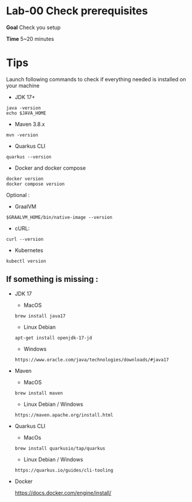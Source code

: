 # Lab-00 Check prerequisites

**Goal** Check you setup

**Time** 5~20 minutes

# Tips

Launch following commands to check if everything needed is installed on your machine

- JDK 17+

```shell
java -version
echo $JAVA_HOME
```

- Maven 3.8.x

```shell
mvn -version
```

- Quarkus CLI

```shell
quarkus --version
```

- Docker and docker compose

```shell
docker version
docker compose version
```

Optional :

- GraalVM

```shell
$GRAALVM_HOME/bin/native-image --version
```

- cURL:

```shell
curl --version
```

- Kubernetes

```shell
kubectl version
```

## If something is missing :

- JDK 17

  - MacOS

  ```shell
  brew install java17
  ```

  - Linux Debian

  ```shell
  apt-get install openjdk-17-jd
  ```

  - Windows

  ```shell
  https://www.oracle.com/java/technologies/downloads/#java17
  ```

- Maven

  - MacOS

  ```shell
  brew install maven
  ```

  - Linux Debian / Windows

  ```shell
  https://maven.apache.org/install.html
  ```

- Quarkus CLI

  - MacOs

  ```shell
  brew install quarkusio/tap/quarkus
  ```

  - Linux Debian / Windows

  ```shell
  https://quarkus.io/guides/cli-tooling
  ```

- Docker

  https://docs.docker.com/engine/install/
